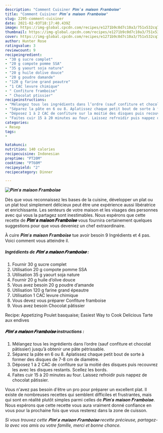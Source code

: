 ```yaml
---
description: "Comment Cuisiner 𝑷𝒊𝒎’𝒔 𝒎𝒂𝒊𝒔𝒐𝒏 𝑭𝒓𝒂𝒎𝒃𝒐𝒊𝒔𝒆"
title: "Comment Cuisiner 𝑷𝒊𝒎’𝒔 𝒎𝒂𝒊𝒔𝒐𝒏 𝑭𝒓𝒂𝒎𝒃𝒐𝒊𝒔𝒆"
slug: 2295-comment-cuisiner
date: 2021-02-03T18:17:40.439Z
image: https://img-global.cpcdn.com/recipes/e1271b9c0d7c10a3/751x532cq70/𝑷𝒊𝒎𝒔-𝒎𝒂𝒊𝒔𝒐𝒏-𝑭𝒓𝒂𝒎𝒃𝒐𝒊𝒔𝒆-photo-principale-de-la-recette.jpg
thumbnail: https://img-global.cpcdn.com/recipes/e1271b9c0d7c10a3/751x532cq70/𝑷𝒊𝒎𝒔-𝒎𝒂𝒊𝒔𝒐𝒏-𝑭𝒓𝒂𝒎𝒃𝒐𝒊𝒔𝒆-photo-principale-de-la-recette.jpg
cover: https://img-global.cpcdn.com/recipes/e1271b9c0d7c10a3/751x532cq70/𝑷𝒊𝒎𝒔-𝒎𝒂𝒊𝒔𝒐𝒏-𝑭𝒓𝒂𝒎𝒃𝒐𝒊𝒔𝒆-photo-principale-de-la-recette.jpg
author: Hunter Rose
ratingvalue: 3
reviewcount: 9
recipeingredient:
- "30 g sucre complet"
- "20 g compote pomme SSA"
- "35 g yaourt soja nature"
- "20 g huile dolive douce"
- "20 g poudre damande"
- "120 g farine grand peautre"
- "1 CAC levure chimique"
- " Confiture framboise"
- " Chocolat ptissier"
recipeinstructions:
- "Mélangez tous les ingrédients dans l’ordre (sauf confiture et chocolat pâtissier) jusqu’à obtenir une pâte pétrissable."
- "Séparez la pâte en 6 ou 8. Aplatissez chaque petit bout de sorte à former des disques de 7-8 cm de diamètre."
- "Déposez 1 à 2 CAC de confiture sur la moitié des disques puis recouvrez les avec les disques restants. Scellez les bords."
- "Faites cuir 15 à 20 minutes au four. Laissez refroidir puis nappez de chocolat pâtissier."
categories:
- Resep
tags:
- 

katakunci:  
nutrition: 140 calories
recipecuisine: Indonesian
preptime: "PT20M"
cooktime: "PT60M"
recipeyield: "2"
recipecategory: Dinner

---
```



![𝑷𝒊𝒎’𝒔 𝒎𝒂𝒊𝒔𝒐𝒏 𝑭𝒓𝒂𝒎𝒃𝒐𝒊𝒔𝒆](https://img-global.cpcdn.com/recipes/e1271b9c0d7c10a3/751x532cq70/𝑷𝒊𝒎𝒔-𝒎𝒂𝒊𝒔𝒐𝒏-𝑭𝒓𝒂𝒎𝒃𝒐𝒊𝒔𝒆-photo-principale-de-la-recette.jpg)

Dès que vous reconnaissez les bases de la cuisine, développer un plat ou un plat tout simplement délicieux peut être une expérience aussi libératrice et enrichissante. Les senteurs de votre maison et les visages des personnes avec qui vous la partagez sont inestimables. Nous espérons que cette recette de <strong> 𝑷𝒊𝒎’𝒔 𝒎𝒂𝒊𝒔𝒐𝒏 𝑭𝒓𝒂𝒎𝒃𝒐𝒊𝒔𝒆 </strong> vous fournira certainement quelques suggestions pour que vous deveniez un chef extraordinaire.

<!--inarticleads1-->

À cuire 𝑷𝒊𝒎’𝒔 𝒎𝒂𝒊𝒔𝒐𝒏 𝑭𝒓𝒂𝒎𝒃𝒐𝒊𝒔𝒆 tue avoir besoin 9 Ingrédients et 4 pas. Voici comment vous atteindre il.

##### Ingrédients de 𝑷𝒊𝒎’𝒔 𝒎𝒂𝒊𝒔𝒐𝒏 𝑭𝒓𝒂𝒎𝒃𝒐𝒊𝒔𝒆 :

1. Fournir 30 g sucre complet
1. Utilisation 20 g compote pomme SSA
1. Utilisation 35 g yaourt soja nature
1. Fournir 20 g huile d’olive douce
1. Vous avez besoin 20 g poudre d’amande
1. Utilisation 120 g farine grand épeautre
1. Utilisation 1 CAC levure chimique
1. Vous devez vous préparer  Confiture framboise
1. Vous avez besoin  Chocolat pâtissier


Recipe: Appetizing Poulet basquaise; Easiest Way to Cook Delicious Tarte aux endives 

<!--inarticleads2-->

##### 𝑷𝒊𝒎’𝒔 𝒎𝒂𝒊𝒔𝒐𝒏 𝑭𝒓𝒂𝒎𝒃𝒐𝒊𝒔𝒆 instructions :

1. Mélangez tous les ingrédients dans l’ordre (sauf confiture et chocolat pâtissier) jusqu’à obtenir une pâte pétrissable.
1. Séparez la pâte en 6 ou 8. Aplatissez chaque petit bout de sorte à former des disques de 7-8 cm de diamètre.
1. Déposez 1 à 2 CAC de confiture sur la moitié des disques puis recouvrez les avec les disques restants. Scellez les bords.
1. Faites cuir 15 à 20 minutes au four. Laissez refroidir puis nappez de chocolat pâtissier.




<!--inarticleads1-->

<p>
Vous n'avez pas besoin d'être un pro pour préparer un excellent plat. Il existe de nombreuses recettes qui semblent difficiles et frustrantes, mais qui sont en réalité plutôt simples parmi celles de 𝑷𝒊𝒎’𝒔 𝒎𝒂𝒊𝒔𝒐𝒏 𝑭𝒓𝒂𝒎𝒃𝒐𝒊𝒔𝒆. Nous espérons que cette recette vous aura vraiment donné confiance en vous pour la prochaine fois que vous resterez dans la zone de cuisson.
</p>

<p>
<i>Si vous trouvez cette 𝑷𝒊𝒎’𝒔 𝒎𝒂𝒊𝒔𝒐𝒏 𝑭𝒓𝒂𝒎𝒃𝒐𝒊𝒔𝒆 recette précieuse, partagez-la avec vos amis ou votre famille, merci et bonne chance.</i>
</p>

